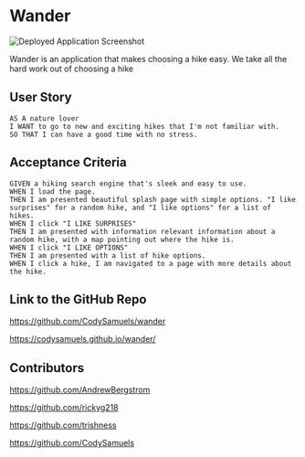 # Wander

![Deployed Application Screenshot](./assets/screenshotSplash.png)

Wander is an application that makes choosing a hike easy. We take all the hard work out of choosing a hike


## User Story

```
AS A nature lover
I WANT to go to new and exciting hikes that I'm not familiar with.
SO THAT I can have a good time with no stress.
```

## Acceptance Criteria

```
GIVEN a hiking search engine that's sleek and easy to use.
WHEN I load the page.
THEN I am presented beautiful splash page with simple options. "I like surprises" for a random hike, and "I like options" for a list of hikes.
WHEN I click "I LIKE SURPRISES"
THEN I am presented with information relevant information about a random hike, with a map pointing out where the hike is.
WHEN I click "I LIKE OPTIONS"
THEN I am presented with a list of hike options.
WHEN I click a hike, I am navigated to a page with more details about the hike.

```

## Link to the GitHub Repo
https://github.com/CodySamuels/wander

https://codysamuels.github.io/wander/

## Contributors
https://github.com/AndrewBergstrom

https://github.com/rickyg218

https://github.com/trishness

https://github.com/CodySamuels
